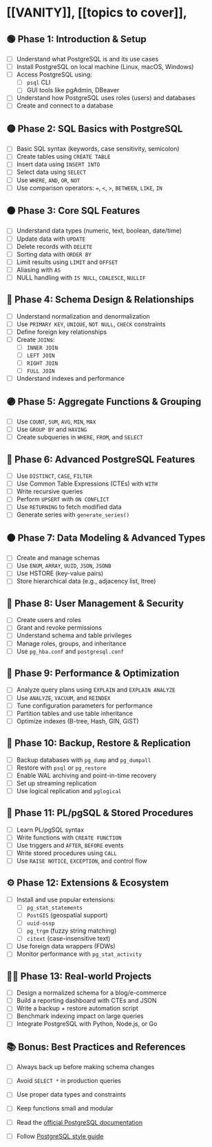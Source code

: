 # [[VANITY]], [[topics to cover]],

## 🟢 Phase 1: Introduction & Setup
- [ ] Understand what PostgreSQL is and its use cases
- [ ] Install PostgreSQL on local machine (Linux, macOS, Windows)
- [ ] Access PostgreSQL using:
  - [ ] `psql` CLI
  - [ ] GUI tools like pgAdmin, DBeaver
- [ ] Understand how PostgreSQL uses roles (users) and databases
- [ ] Create and connect to a database

## 🟡 Phase 2: SQL Basics with PostgreSQL
- [ ] Basic SQL syntax (keywords, case sensitivity, semicolon)
- [ ] Create tables using `CREATE TABLE`
- [ ] Insert data using `INSERT INTO`
- [ ] Select data using `SELECT`
- [ ] Use `WHERE`, `AND`, `OR`, `NOT`
- [ ] Use comparison operators: `=`, `<`, `>`, `BETWEEN`, `LIKE`, `IN`

## 🟠 Phase 3: Core SQL Features
- [ ] Understand data types (numeric, text, boolean, date/time)
- [ ] Update data with `UPDATE`
- [ ] Delete records with `DELETE`
- [ ] Sorting data with `ORDER BY`
- [ ] Limit results using `LIMIT` and `OFFSET`
- [ ] Aliasing with `AS`
- [ ] NULL handling with `IS NULL`, `COALESCE`, `NULLIF`

## 🔵 Phase 4: Schema Design & Relationships
- [ ] Understand normalization and denormalization
- [ ] Use `PRIMARY KEY`, `UNIQUE`, `NOT NULL`, `CHECK` constraints
- [ ] Define foreign key relationships
- [ ] Create `JOIN`s:
  - [ ] `INNER JOIN`
  - [ ] `LEFT JOIN`
  - [ ] `RIGHT JOIN`
  - [ ] `FULL JOIN`
- [ ] Understand indexes and performance

## 🟣 Phase 5: Aggregate Functions & Grouping
- [ ] Use `COUNT`, `SUM`, `AVG`, `MIN`, `MAX`
- [ ] Use `GROUP BY` and `HAVING`
- [ ] Create subqueries in `WHERE`, `FROM`, and `SELECT`

## 🔶 Phase 6: Advanced PostgreSQL Features
- [ ] Use `DISTINCT`, `CASE`, `FILTER`
- [ ] Use Common Table Expressions (CTEs) with `WITH`
- [ ] Write recursive queries
- [ ] Perform `UPSERT` with `ON CONFLICT`
- [ ] Use `RETURNING` to fetch modified data
- [ ] Generate series with `generate_series()`

## 🟤 Phase 7: Data Modeling & Advanced Types
- [ ] Create and manage schemas
- [ ] Use `ENUM`, `ARRAY`, `UUID`, `JSON`, `JSONB`
- [ ] Use HSTORE (key-value pairs)
- [ ] Store hierarchical data (e.g., adjacency list, ltree)

## 🧩 Phase 8: User Management & Security
- [ ] Create users and roles
- [ ] Grant and revoke permissions
- [ ] Understand schema and table privileges
- [ ] Manage roles, groups, and inheritance
- [ ] Use `pg_hba.conf` and `postgresql.conf`

## 🧪 Phase 9: Performance & Optimization
- [ ] Analyze query plans using `EXPLAIN` and `EXPLAIN ANALYZE`
- [ ] Use `ANALYZE`, `VACUUM`, and `REINDEX`
- [ ] Tune configuration parameters for performance
- [ ] Partition tables and use table inheritance
- [ ] Optimize indexes (B-tree, Hash, GIN, GiST)

## 🔁 Phase 10: Backup, Restore & Replication
- [ ] Backup databases with `pg_dump` and `pg_dumpall`
- [ ] Restore with `psql` or `pg_restore`
- [ ] Enable WAL archiving and point-in-time recovery
- [ ] Set up streaming replication
- [ ] Use logical replication and `pglogical`

## 🧠 Phase 11: PL/pgSQL & Stored Procedures
- [ ] Learn PL/pgSQL syntax
- [ ] Write functions with `CREATE FUNCTION`
- [ ] Use triggers and `AFTER`, `BEFORE` events
- [ ] Write stored procedures using `CALL`
- [ ] Use `RAISE NOTICE`, `EXCEPTION`, and control flow

## ⚙️ Phase 12: Extensions & Ecosystem
- [ ] Install and use popular extensions:
  - [ ] `pg_stat_statements`
  - [ ] `PostGIS` (geospatial support)
  - [ ] `uuid-ossp`
  - [ ] `pg_trgm` (fuzzy string matching)
  - [ ] `citext` (case-insensitive text)
- [ ] Use foreign data wrappers (FDWs)
- [ ] Monitor performance with `pg_stat_activity`

## 🧑‍🔬 Phase 13: Real-world Projects
- [ ] Design a normalized schema for a blog/e-commerce
- [ ] Build a reporting dashboard with CTEs and JSON
- [ ] Write a backup + restore automation script
- [ ] Benchmark indexing impact on large queries
- [ ] Integrate PostgreSQL with Python, Node.js, or Go

## 📚 Bonus: Best Practices and References
- [ ] Always back up before making schema changes
- [ ] Avoid `SELECT *` in production queries
- [ ] Use proper data types and constraints
- [ ] Keep functions small and modular
- [ ] Read the [official PostgreSQL documentation](https://www.postgresql.org/docs/)
- [ ] Follow [PostgreSQL style guide](https://wiki.postgresql.org/wiki/SQL_Coding_Conventions)

